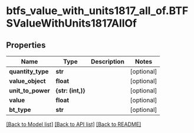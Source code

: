 # btfs_value_with_units1817_all_of.BTFSValueWithUnits1817AllOf

## Properties
Name | Type | Description | Notes
------------ | ------------- | ------------- | -------------
**quantity_type** | **str** |  | [optional] 
**value_object** | **float** |  | [optional] 
**unit_to_power** | **{str: (int,)}** |  | [optional] 
**value** | **float** |  | [optional] 
**bt_type** | **str** |  | [optional] 

[[Back to Model list]](../README.md#documentation-for-models) [[Back to API list]](../README.md#documentation-for-api-endpoints) [[Back to README]](../README.md)


